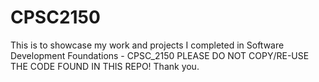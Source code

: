 # CPSC2150
This is to showcase my work and projects I completed in Software Development Foundations - CPSC_2150 
PLEASE DO NOT COPY/RE-USE THE CODE FOUND IN THIS REPO!
Thank you. 
